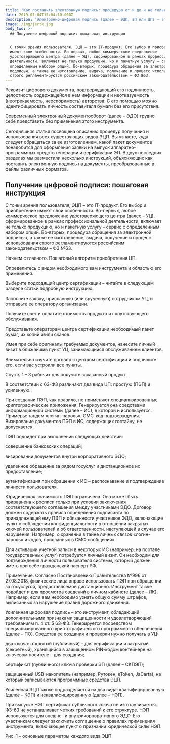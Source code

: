 ```yaml
---
title: 'Как поставить электронную подпись: процедура от и до и не только'
date: 2019-01-04T15:04:10.000Z
description: 'Электронно-цифровая подпись (далее – ЭЦП, ЭП или ЦП) – это аналог автографа. '
image: /img/jertk.jpg
body_two: >-
  ## Получение цифровой подписи: пошаговая инструкция


  C точки зрения пользователя, ЭЦП – это IT-продукт. Его выбор и приобретение
  имеют свои особенности. Во-первых, любое коммерческое предложение
  удостоверяющего центра (далее – УЦ), сформированное в рамках профессиональной
  деятельности, включает не только продукцию, но и пакетную услугу – сервис с
  определенным набором опций. Во-вторых, процедура обращения за электронной
  подписью, а также ее изготовление, выдача, получение и процесс использования
  строго регламентируются российским законодательством – ФЗ №63.
---
```

Реквизит цифрового документа, подтверждающий его подлинность, целостность содержащейся в нем информации и неотказуемость (неотрекаемость, неоспоримость) авторства. С его помощью можно идентифицировать личность составителя бумаги без его присутствия.

Современный электронный документооборот (далее – ЭДО) трудно себе представить без применения этого инструмента.

Сегодняшняя статья посвящена описанию процедур получения и использования всех существующих видов ЭЦП. Вы узнаете, куда следует обращаться за ее изготовлением, какой пакет документов понадобится для оформления заявки на выпуск аппаратно-программных средств генерации и верификации ЭП. В двух последних разделах мы разместили несколько инструкций, объясняющих как поставить электронную подпись на документы, преобразованные в файлы различных форматов.

## Получение цифровой подписи: пошаговая инструкция

C точки зрения пользователя, ЭЦП – это IT-продукт. Его выбор и приобретение имеют свои особенности. Во-первых, любое коммерческое предложение удостоверяющего центра (далее – УЦ), сформированное в рамках профессиональной деятельности, включает не только продукцию, но и пакетную услугу – сервис с определенным набором опций. Во-вторых, процедура обращения за электронной подписью, а также ее изготовление, выдача, получение и процесс использования строго регламентируются российским законодательством – ФЗ №63.

Начнем с главного. Пошаговый алгоритм приобретения ЦП:

Определитесь с видом необходимого вам инструмента и областью его применения.

Выберите подходящий центр сертификации – читайте в следующем разделе статьи подробную инструкцию.

Заполните заявку, присланную (или врученную) сотрудником УЦ, и отправьте ее оператору организации.

Получите счет и оплатите стоимость продукта и сопутствующего обслуживания.

Представьте операторам центра сертификации необходимый пакет бумаг, их копий и/или сканов.

Имея при себе оригиналы требуемых документов, нанесите личный визит в ближайший пункт УЦ, занимающийся обслуживанием клиентов.

Внимательно изучите договор с центром сертификации и подпишите его, если вас устроили все пункты.

Спустя 1 – 3 рабочих дня получите заказанный продукт.

В соответствии с 63-ФЗ различают два вида ЦП: простую (ПЭП) и усиленную.

При создании ПЭП, как правило, не применяют специализированные криптографические приложения. Генерируется она средствами информационной системы (далее – ИС), в которой и используется. Примеры: тандем «логин-пароль», СМС-код подтверждения. Визирование документов ПЭП в ИС, содержащих гостайну, не допускается.

ПЭП подойдет при выполнении следующих действий:

совершение банковских операций;

визировании документов внутри корпоративного ЭДО;

удаленное обращение за рядом госуслуг и дистанционное их предоставление;

аутентификация при обращении к ИС – распознавание и подтверждение личности пользователя.

Юридическая значимость ПЭП ограничена. Она может быть приравнена к росписи только при условии заключения соответствующего соглашения между участниками ЭДО. Договор должен содержать правила определения подписанта по принадлежащей ему ПЭП и обязанности участников ЭДО, включающие пункт о соблюдении конфиденциальности в отношении закрытых ключей пользователей и об ответственности, наступающей в случае его нарушения. Например, о хранении в тайне личных связок «логин-пароль» и кодов, присланных в СМС-сообщениях.

Для активации учетной записи в некоторых ИС (например, на портале государственных услуг) потребуется личный визит. Он необходим для подтверждения личности пользователя системы, который должен иметь при себе гражданский паспорт РФ.

Примечание. Согласно Постановлению Правительства №996 от 27.08.2018, физические лица вправе использовать ПЭП при обращении за госуслугой, предоставляемой дистанционно. Инструмент также подойдет и для просмотра сведений в личном кабинете (далее – ЛК). Например, если вам необходимо узнать общую сумму штрафов, выписанных за нарушение правил дорожного движения.

Усиленная цифровая подпись – это инструмент, обладающий дополнительными признаками защищенности и удовлетворяющий требованиям п. 4 ст. 5 63-ФЗ. Генерируется посредством специализированного криптографического программного обеспечения (далее – ПО). Средства ее создания и проверки нужно получать в УЦ:

два ключа: открытый (публичный) – для верификации и закрытый (секретный), хранящийся в защищенном PIN-кодом контейнере на ключевом носителе – для создания;

сертификат (публичного) ключа проверки ЭП (далее – СКПЭП);

защищенный USB-накопитель (например, Рутокен, eToken, JaCarta), на который записываются программные средства ЭЦП.

Усиленная ЭЦП также подразделяется на два вида: квалифицированную (далее – КЭП) и неквалифицированную (далее – НЭП).

При выпуске НЭП сертификат публичного ключа не изготавливается. ФЗ-63 не устанавливает четких требований к его структуре. НЭП используется для внешне- и внутрикорпоративного ЭДО. Его участникам следует заключить соглашение о правилах применения инструмента, включающее пункт о признании юридической силы НЭП.

Рис. 1 – основные параметры каждого вида ЭЦП
